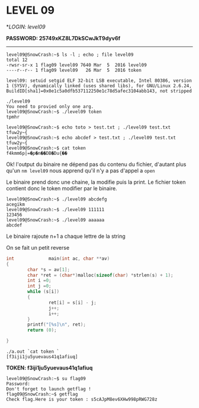 # LEVEL 09

**LOGIN: level09*

**PASSWORD: 25749xKZ8L7DkSCwJkT9dyv6f**

 ----



```
level09@SnowCrash:~$ ls -l ; echo ; file level09 
total 12
-rwsr-sr-x 1 flag09 level09 7640 Mar  5  2016 level09
----r--r-- 1 flag09 level09   26 Mar  5  2016 token

level09: setuid setgid ELF 32-bit LSB executable, Intel 80386, version 1 (SYSV), dynamically linked (uses shared libs), for GNU/Linux 2.6.24, BuildID[sha1]=0x0e1c5a0dfb537112250e1c78d5afec3104abb143, not stripped
```

```
./level09 
You need to provied only one arg.
level09@SnowCrash:~$ ./level09 token 
tpmhr
```
```
level09@SnowCrash:~$ echo toto > test.txt ; ./level09 test.txt
tfuw2y~{
level09@SnowCrash:~$ echo abcdef > test.txt ; ./level09 test.txt
tfuw2y~{
level09@SnowCrash:~$ cat token 
f4kmm6p|=�p�n��DB�Du{��
```

Ok! l'output du binaire ne dépend pas du contenu du fichier, d'autant plus qu'un `nm level09` nous apprend qu'il n'y a pas d'appel a `open`

Le binaire prend donc une chaine, la modifie puis la print. Le fichier token contient donc le token modifier par le binaire.

```
level09@SnowCrash:~$ ./level09 abcdefg
acegikm
level09@SnowCrash:~$ ./level09 111111
123456
level09@SnowCrash:~$ ./level09 aaaaaa
abcdef
```

Le binaire rajoute n+1 a chaque lettre de la string

On se fait un petit reverse 
```C
int             main(int ac, char **av)
{
        char *s = av[1];
        char *ret = (char*)malloc(sizeof(char) *strlen(s) + 1);
        int i =0;
        int j =0;
        while (s[i])
        {
                ret[i] = s[i] - j;
                j++;
                i++;
        }
        printf("[%s]\n", ret);
        return (0);

}
```
```
./a.out `cat token `
[f3iji1ju5yuevaus41q1afiuq]
```

**TOKEN: f3iji1ju5yuevaus41q1afiuq**

```
level09@SnowCrash:~$ su flag09
Password: 
Don't forget to launch getflag !
flag09@SnowCrash:~$ getflag
Check flag.Here is your token : s5cAJpM8ev6XHw998pRWG728z
```

